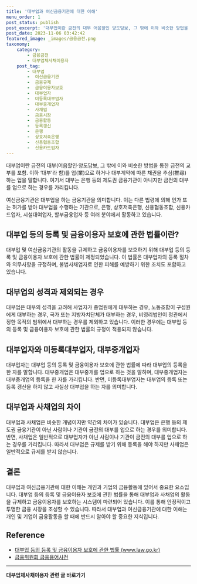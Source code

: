 ```yaml
---
title: '대부업과 여신금융기관에 대한 이해'
menu_order: 1
post_status: publish
post_excerpt: '대부업이란 금전의 대부 어음할인 양도담보, 그 밖에 이와 비슷한 방법을 통한 금전의 교부를 포함. 이하  대부 라 함 를 업 業 으로 하거나 대부계약에 따른 채권을 추심 推尋 하는 업을 말합니다. 여기서 대부는 은행 등의 제도권 금융기관이 아니지만 금전의 대부를 업으로 하는 경우를 가리킵니다.'
post_date: 2023-11-06 03:42:42
featured_image: _images/금융금전.png
taxonomy:
    category:
        - 금융금전
        - 대부업체사채이용자
    post_tag:
        - 대부업
        -  여신금융기관
        -  금융규제
        -  금융이용자보호
        -  대부업자
        -  미등록대부업자
        -  대부중개업자
        -  사채업
        -  금융시장
        -  금융활동
        -  등록갱신
        -  은행
        -  상호저축은행
        -  신용협동조합
        -  신용카드업자
---
```



대부업이란 금전의 대부(어음할인·양도담보, 그 밖에 이와 비슷한 방법을 통한 금전의 교부를 포함. 이하 ‘대부’라 함)를 업(業)으로 하거나 대부계약에 따른 채권을 추심(推尋)하는 업을 말합니다. 여기서 대부는 은행 등의 제도권 금융기관이 아니지만 금전의 대부를 업으로 하는 경우를 가리킵니다.

여신금융기관은 대부업을 하는 금융기관을 의미합니다. 이는 다른 법령에 의해 인가 또는 허가를 받아 대부업을 수행하는 기관으로, 은행, 상호저축은행, 신용협동조합, 신용카드업자, 시설대여업자, 할부금융업자 등 여러 분야에서 활동하고 있습니다. 

## 대부업 등의 등록 및 금융이용자 보호에 관한 법률이란?

대부업 및 여신금융기관의 활동을 규제하고 금융이용자를 보호하기 위해 대부업 등의 등록 및 금융이용자 보호에 관한 법률이 제정되었습니다. 이 법률은 대부업자의 등록 절차와 의무사항을 규정하며, 불법사채업자로 인한 피해를 예방하기 위한 조치도 포함하고 있습니다.

## 대부업의 성격과 제외되는 경우

대부업은 대부의 성격을 고려해 사업자가 종업원에게 대부하는 경우, 노동조합이 구성원에게 대부하는 경우, 국가 또는 지방자치단체가 대부하는 경우, 비영리법인이 정관에서 정한 목적의 범위에서 대부하는 경우를 제외하고 있습니다. 이러한 경우에는 대부업 등의 등록 및 금융이용자 보호에 관한 법률의 규정이 적용되지 않습니다.

## 대부업자와 미등록대부업자, 대부중개업자

대부업자는 대부업 등의 등록 및 금융이용자 보호에 관한 법률에 따라 대부업의 등록을 한 자를 말합니다. 대부중개업은 대부중개를 업으로 하는 것을 말하며, 대부중개업자는 대부중개업의 등록을 한 자를 가리킵니다. 반면, 미등록대부업자는 대부업의 등록 또는 등록 갱신을 하지 않고 사실상 대부업을 하는 자를 의미합니다.

## 대부업과 사채업의 차이

대부업과 사채업은 비슷한 개념이지만 약간의 차이가 있습니다. 대부업은 은행 등의 제도권 금융기관이 아닌 사람이나 기관이 금전의 대부를 업으로 하는 경우를 의미합니다. 반면, 사채업은 일반적으로 대부업자가 아닌 사람이나 기관이 금전의 대부를 업으로 하는 경우를 가리킵니다. 따라서 대부업은 규제를 받기 위해 등록을 해야 하지만 사채업은 일반적으로 규제를 받지 않습니다.

## 결론

대부업과 여신금융기관에 대한 이해는 개인과 기업의 금융활동에 있어서 중요한 요소입니다. 대부업 등의 등록 및 금융이용자 보호에 관한 법률을 통해 대부업과 사채업의 활동을 규제하고 금융이용자를 보호하는 시스템이 마련되어 있습니다. 이를 통해 안정적이고 투명한 금융 시장을 조성할 수 있습니다. 따라서 대부업과 여신금융기관에 대한 이해는 개인 및 기업이 금융활동을 할 때에 반드시 알아야 할 중요한 지식입니다.

[유용한 법령정보 1]: https://www.law.go.kr/%EB%B2%95%EB%A0%B9/%EB%8C%80%EB%B6%80%EC%97%85%20%EB%93%B1%EC%9D%98%20%EB%93%B1%EB%A1%9D%EB%B0%8F%20%EA%B8%88%EC%9C%B5%EC%9D%B4%EC%9A%A9%EC%9E%90%20%EB%B3%B4%ED%98%B8%EC%97%90%20%EA%B4%80%ED%95%9C%20%EB%B2%95%EB%A5%A0

[유용한 법령정보 2]: https://www.law.go.kr/%EB%B2%95%EB%A0%B9/%EB%8C%80%EB%B6%80%EC%97%85%20%ED%9A%8C%EA%B3%A0

[유용한 법령정보 3]: https://www.law.go.kr/%EB%B2%95%EB%A0%B9/%EB%8C%80%EB%B6%80%EC%97%85%20%ED%97%88%EA%B0%80%EB%93%B1%EC%9E%90

[유용한 법령정보 4]: https://www.law.go.kr/%EB%B2%95%EB%A0%B9/%EB%8C%80%EB%B6%80%EC%97%85%20%ED%97%88%EA%B0%80%EB%93%B1%EC%9E%90

[유용한 법령정보 5]: https://www.law.go.kr/%EB%B2%95%EB%A0%B9/%EB%8C%80%EB%B6%80%EC%97%85%20%EC%97%AC%EB%8B%A8%EA%B8%88%EC%9C%B5%EC%9D%B4%EC%9A%A9%EA%B8%B0%EA%B4%80

[유용한 법령정보 6]: https://www.law.go.kr/%EB%B2%95%EB%A0%B9/%EB%8C%80%EB%B6%80%EC%A4%91%EA%B0%9C%EC%97%85%20%ED%97%88%EA%B0%80%EB%93%B1%EC%9E%90

## Reference
- [대부업 등의 등록 및 금융이용자 보호에 관한 법률 (www.law.go.kr)](https://www.law.go.kr/%EB%B2%95%EB%A0%B9/%EB%8C%80%EB%B6%80%EC%97%85%20%EB%93%B1%EC%9D%98%20%EB%93%B1%EB%A1%9D%EB%B0%8F%20%EA%B8%88%EC%9C%B5%EC%9D%B4%EC%9A%A9%EC%9E%90%20%EB%B3%B4%ED%98%B8%EC%97%90%20%EA%B4%80%ED%95%9C%20%EB%B2%95%EB%A5%A0)
- [금융위원회 금융용어사전](http://glossary.fss.or.kr/glosariestMain.do?menuId=040201)
<!-- wp:separator -->
<hr class="wp-block-separator has-alpha-channel-opacity"/>
<!-- /wp:separator -->

<!-- wp:group {"backgroundColor":"base","layout":{"type":"constrained"}} -->
<div class="wp-block-group has-base-background-color has-background"><!-- wp:paragraph {"align":"center","fontSize":"medium"} -->
<p class="has-text-align-center has-large-font-size"><strong>대부업체사채이용자 관련 글 바로가기</strong></p>
<!-- /wp:paragraph -->


<!-- wp:latest-posts
{"categories":[{"id":13558,"count":19,"description":"","link":"https://uknowlaw.com/category/%eb%8c%80%eb%b6%80%ec%97%85%ec%b2%b4%ec%82%ac%ec%b1%84%ec%9d%b4%ec%9a%a9%ec%9e%90/","name":"대부업체사채이용자","slug":"대부업체사채이용자","taxonomy":"category","parent":0,"meta":[],"_links":{"self":[{"href":"https://uknowlaw.com/wp-json/wp/v2/categories/13558"}],"collection":[{"href":"https://uknowlaw.com/wp-json/wp/v2/categories"}],"about":[{"href":"https://uknowlaw.com/wp-json/wp/v2/taxonomies/category"}],"wp:post_type":[{"href":"https://uknowlaw.com/wp-json/wp/v2/posts?categories=13558"}],"curies":[{"name":"wp","href":"https://api.w.org/{rel}","templated":true}]}}],"postsToShow":100,"excerptLength":28,"postLayout":"grid","columns":2,"featuredImageAlign":"left","featuredImageSizeSlug":"large","fontSize":"small"} /--></div>
<!-- /wp:group -->